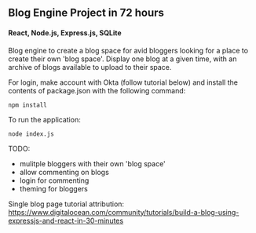 ## Blog Engine Project in 72 hours
#### React, Node.js, Express.js, SQLite

Blog engine to create a blog space for avid bloggers looking for a place to create their own
'blog space'. Display one blog at a given time, with an archive of blogs available to upload 
to their space. 

For login, make account with Okta (follow tutorial below) and install the contents of package.json with the following command:

`npm install`

To run the application:

`node index.js`

TODO:
- mulitple bloggers with their own 'blog space'
- allow commenting on blogs
- login for commenting
- theming for bloggers

Single blog page tutorial attribution:
https://www.digitalocean.com/community/tutorials/build-a-blog-using-expressjs-and-react-in-30-minutes